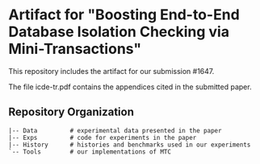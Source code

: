 # Artifact for "Boosting End-to-End Database Isolation Checking via Mini-Transactions"

This repository includes the artifact for our submission #1647.

The file icde-tr.pdf contains the appendices cited in the submitted paper.

## Repository Organization

```text
|-- Data         # experimental data presented in the paper
|-- Exps         # code for experiments in the paper
|-- History      # histories and benchmarks used in our experiments
`-- Tools        # our implementations of MTC
```
